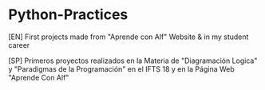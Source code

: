# Python-Practices

[EN]
First projects made from "Aprende con Alf" Website & in my student career

[SP]
Primeros proyectos realizados en la Materia de "Diagramación Logica" y "Paradigmas de la Programación" en el IFTS 18 y en la Página Web "Aprende Con Alf"

